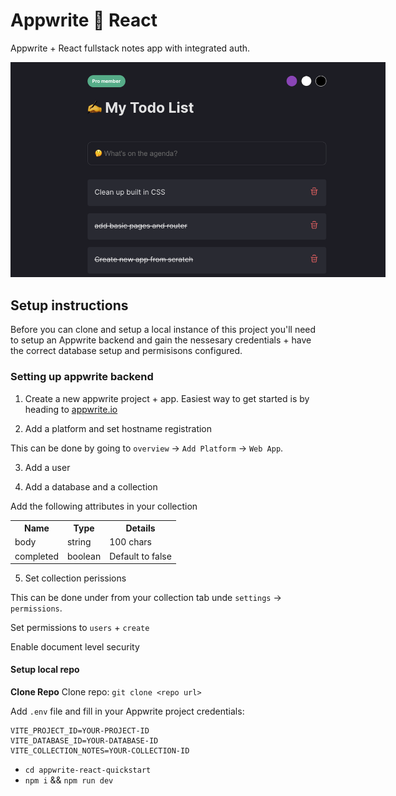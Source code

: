 # Appwrite 🤝 React

Appwrite + React fullstack notes app with integrated auth.

<img style="max-width:600px" src="./src/assets/notes.png"/>

## Setup instructions

Before you can clone and setup a local instance of this project you'll need to setup an Appwrite backend and gain the nessesary credentials + have the correct database setup and permisisons configured.

### Setting up appwrite backend

1. Create a new appwrite project + app. Easiest way to get started is by heading to [appwrite.io](https://appwrite.io/)

2. Add a platform and set hostname registration

This can be done by going to `overview` -> `Add Platform` -> `Web App`.

3. Add a user

4. Add a database and a collection

Add the following attributes in your collection

<table>
    <tr>    
        <th>Name</th>
        <th>Type</th>
        <th>Details</th>
    <tr>
    <tr>    
        <td>body</td>
        <td>string</td>
        <td>100 chars</td>
    <tr>
    <tr>    
        <td>completed</td>
        <td>boolean</td>
        <td>Default to false</td>
    <tr>
</table>

5. Set collection perissions

This can be done under from your collection tab unde `settings` -> `permissions`.

Set permissions to `users` + `create`

Enable document level security

#### Setup local repo

**Clone Repo**
Clone repo: `git clone <repo url>`

Add `.env` file and fill in your Appwrite project credentials:

```
VITE_PROJECT_ID=YOUR-PROJECT-ID
VITE_DATABASE_ID=YOUR-DATABASE-ID
VITE_COLLECTION_NOTES=YOUR-COLLECTION-ID
```

-   `cd appwrite-react-quickstart`
-   `npm i` && `npm run dev`
